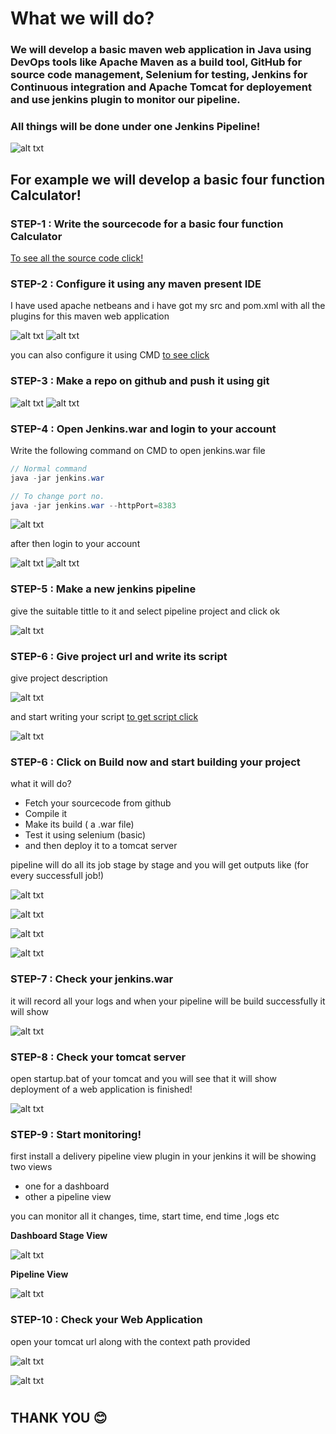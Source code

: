 # What we will do?

### We will develop a basic maven web application in Java using DevOps tools like Apache Maven as a build tool, GitHub for source code management, Selenium for testing, Jenkins for Continuous integration and Apache Tomcat for deployement and use jenkins plugin to monitor our pipeline.

### All things will be done under one Jenkins Pipeline!


![alt txt](https://github.com/julieantonyk/1/blob/master/SS/Screenshot%20(365).png?raw=true)

## For example we will develop a basic four function Calculator!

### STEP-1  : Write the sourcecode for a basic four function Calculator

[To see all the source code click!](/src/main)

### STEP-2  : Configure it using any maven present IDE 

I have used apache netbeans and i have got my  src and pom.xml with all the plugins for this maven web application

![alt txt](https://github.com/julieantonyk/1/blob/master/SS/Screenshot%20(367).png?raw=true)
![alt txt](https://github.com/julieantonyk/1/blob/master/SS/Screenshot%20(369).png?raw=true)

you can also configure it using CMD [to see click](https://github.com/sumyak/Apache-Maven/tree/master/cmd)

### STEP-3  : Make a repo on github and push it using git

![alt txt](https://github.com/julieantonyk/1/blob/master/SS/Screenshot%20(363).png?raw=true)
![alt txt](https://github.com/julieantonyk/1/blob/master/SS/Screenshot%20(371).png?raw=true)


### STEP-4  : Open Jenkins.war and login to your account

Write the following command on CMD to open jenkins.war file

```java
// Normal command
java -jar jenkins.war

// To change port no.
java -jar jenkins.war --httpPort=8383
```
![alt txt](https://github.com/julieantonyk/1/blob/master/SS/Screenshot%20(359).png?raw=true)

after then login to your account 

![alt txt](https://github.com/julieantonyk/1/blob/master/SS/Screenshot%20(374).png?raw=true)
![alt txt](https://github.com/julieantonyk/1/blob/master/SS/Screenshot%20(375).png?raw=true)

### STEP-5  : Make a new jenkins pipeline

give the suitable tittle to it and select pipeline project and click ok

![alt txt](https://github.com/julieantonyk/1/blob/master/SS/Screenshot%20(377).png?raw=true)


### STEP-6  : Give project url and write its script

give project description

![alt txt](https://github.com/julieantonyk/1/blob/master/SS/Screenshot%20(360).png?raw=true)

and start writing your script [to get script click](/script.groovy)

![alt txt](https://github.com/julieantonyk/1/blob/master/SS/Screenshot%20(361).png?raw=true)

### STEP-6  : Click on Build now and start building your project

what it will do?
+ Fetch your sourcecode from github
+ Compile it
+ Make its build ( a .war file)
+ Test it using selenium (basic)
+ and then deploy it to a tomcat server

pipeline will do all its job stage by stage and you will get outputs like (for every successfull job!)

![alt txt](https://github.com/julieantonyk/1/blob/master/SS/Screenshot%20(379).png?raw=true)


![alt txt](https://github.com/julieantonyk/1/blob/master/SS/Screenshot%20(350).png?raw=true)


![alt txt](https://github.com/julieantonyk/1/blob/master/SS/Screenshot%20(349).png?raw=true)


![alt txt](https://github.com/julieantonyk/1/blob/master/SS/Screenshot%20(348).png?raw=true)

### STEP-7  : Check your jenkins.war

it will record all your logs and when your pipeline will be build successfully it will show

![alt txt](https://github.com/julieantonyk/1/blob/master/SS/Screenshot%20(352).png?raw=true)


### STEP-8  : Check your tomcat server 

open startup.bat of your tomcat and you will see that it will show deployment of a web application is finished! 

![alt txt](https://github.com/julieantonyk/1/blob/master/SS/Screenshot%20(351).png?raw=true)


### STEP-9  : Start monitoring!

first install a delivery pipeline view plugin in your jenkins 
it will be showing two views
+ one for a dashboard
+ other a pipeline view

you can monitor all it changes, time, start time, end time ,logs etc

**Dashboard Stage View**

![alt txt](https://github.com/julieantonyk/1/blob/master/SS/Screenshot%20(362).png?raw=true)

**Pipeline View**

![alt txt](https://github.com/julieantonyk/1/blob/master/SS/Screenshot%20(353).png?raw=true)

### STEP-10  : Check your Web Application

open your tomcat url along with the context path provided

![alt txt](https://github.com/julieantonyk/1/blob/master/SS/Screenshot%20(347).png?raw=true)

![alt txt](https://github.com/julieantonyk/1/blob/master/SS/Screenshot%20(381).png?raw=true)



#
##      THANK YOU  :blush: 





